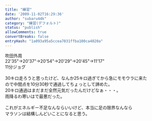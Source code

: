 ```yaml
---
title: "練習"
date: '2009-11-02T16:29:36'
author: "subaru44k"
category: "練習(デフォルト)"
status: "publish"
allowComments: true
convertBreaks: false
entryHash: "1a093a95a5ccea7031ffba100ca4020a"
---
```

吹田外周<br>
22'35"→20'37"→20'54"→20'29"→20'45"→11'17"<br>
11分ジョグ<br>
<br>
30キロ走ろうと思ったけど、なんか25キロ過ぎてから急にモモウラに来た<br>
ので中間点を10分30秒で通過してちょっとして諦めた。<br>
20キロ通過はまだまだ全然元気だったんだけどなぁ・・・。<br>
雨降るわ寒いはで最悪だった。<br>
<br>
これがエネルギー不足なんならいいけど、本当に足の限界なんなら<br>
マラソンは結構しんどいことになると思う。
